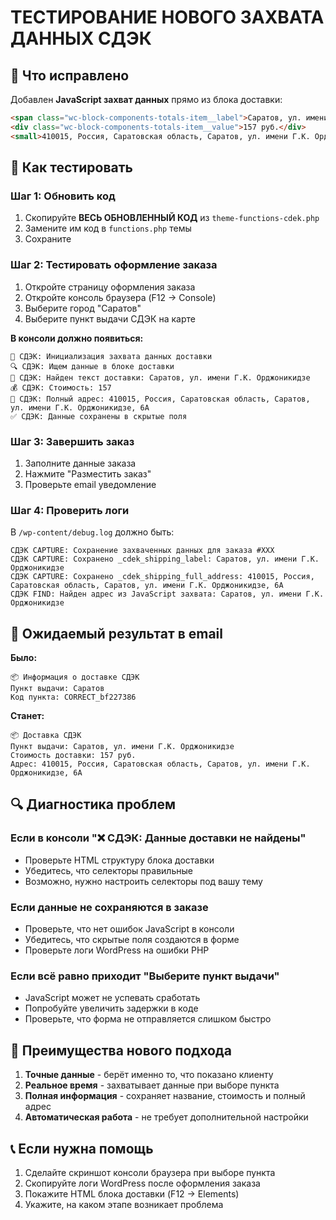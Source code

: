 # ТЕСТИРОВАНИЕ НОВОГО ЗАХВАТА ДАННЫХ СДЭК

## 🎯 Что исправлено

Добавлен **JavaScript захват данных** прямо из блока доставки:
```html
<span class="wc-block-components-totals-item__label">Саратов, ул. имени Г.К. Орджоникидзе</span>
<div class="wc-block-components-totals-item__value">157 руб.</div>
<small>410015, Россия, Саратовская область, Саратов, ул. имени Г.К. Орджоникидзе, 6А</small>
```

## 🔧 Как тестировать

### Шаг 1: Обновить код
1. Скопируйте **ВЕСЬ ОБНОВЛЕННЫЙ КОД** из `theme-functions-cdek.php`
2. Замените им код в `functions.php` темы
3. Сохраните

### Шаг 2: Тестировать оформление заказа
1. Откройте страницу оформления заказа
2. Откройте консоль браузера (F12 → Console)
3. Выберите город "Саратов"
4. Выберите пункт выдачи СДЭК на карте

**В консоли должно появиться:**
```
🔧 СДЭК: Инициализация захвата данных доставки
🔍 СДЭК: Ищем данные в блоке доставки
📍 СДЭК: Найден текст доставки: Саратов, ул. имени Г.К. Орджоникидзе
💰 СДЭК: Стоимость: 157
📍 СДЭК: Полный адрес: 410015, Россия, Саратовская область, Саратов, ул. имени Г.К. Орджоникидзе, 6А
✅ СДЭК: Данные сохранены в скрытые поля
```

### Шаг 3: Завершить заказ
1. Заполните данные заказа
2. Нажмите "Разместить заказ"
3. Проверьте email уведомление

### Шаг 4: Проверить логи
В `/wp-content/debug.log` должно быть:
```
СДЭК CAPTURE: Сохранение захваченных данных для заказа #XXX
СДЭК CAPTURE: Сохранено _cdek_shipping_label: Саратов, ул. имени Г.К. Орджоникидзе
СДЭК CAPTURE: Сохранено _cdek_shipping_full_address: 410015, Россия, Саратовская область, Саратов, ул. имени Г.К. Орджоникидзе, 6А
СДЭК FIND: Найден адрес из JavaScript захвата: Саратов, ул. имени Г.К. Орджоникидзе
```

## 📧 Ожидаемый результат в email

**Было:**
```
📦 Информация о доставке СДЭК
Пункт выдачи: Саратов
Код пункта: CORRECT_bf227386
```

**Станет:**
```
📦 Доставка СДЭК
Пункт выдачи: Саратов, ул. имени Г.К. Орджоникидзе
Стоимость доставки: 157 руб.
Адрес: 410015, Россия, Саратовская область, Саратов, ул. имени Г.К. Орджоникидзе, 6А
```

## 🔍 Диагностика проблем

### Если в консоли "❌ СДЭК: Данные доставки не найдены"
- Проверьте HTML структуру блока доставки
- Убедитесь, что селекторы правильные
- Возможно, нужно настроить селекторы под вашу тему

### Если данные не сохраняются в заказе
- Проверьте, что нет ошибок JavaScript в консоли
- Убедитесь, что скрытые поля создаются в форме
- Проверьте логи WordPress на ошибки PHP

### Если всё равно приходит "Выберите пункт выдачи"
- JavaScript может не успевать сработать
- Попробуйте увеличить задержки в коде
- Проверьте, что форма не отправляется слишком быстро

## 🚀 Преимущества нового подхода

1. **Точные данные** - берёт именно то, что показано клиенту
2. **Реальное время** - захватывает данные при выборе пункта
3. **Полная информация** - сохраняет название, стоимость и полный адрес
4. **Автоматическая работа** - не требует дополнительной настройки

## 📞 Если нужна помощь

1. Сделайте скриншот консоли браузера при выборе пункта
2. Скопируйте логи WordPress после оформления заказа  
3. Покажите HTML блока доставки (F12 → Elements)
4. Укажите, на каком этапе возникает проблема